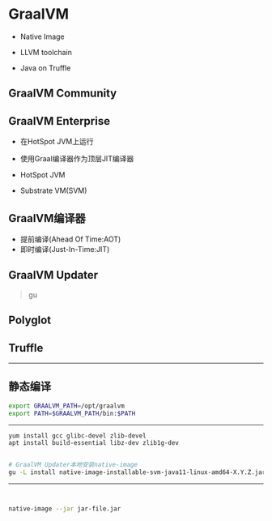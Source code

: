 # GraalVM





- Native Image
- LLVM toolchain

- Java on Truffle
## GraalVM Community

## GraalVM Enterprise
- 在HotSpot JVM上运行
- 使用Graal编译器作为顶层JIT编译器

- HotSpot JVM


- Substrate VM(SVM)


## GraalVM编译器


- 提前编译(Ahead Of Time:AOT)
- 即时编译(Just-In-Time:JIT)


## GraalVM Updater
> gu

## Polyglot


## Truffle

---
## 静态编译

```sh
export GRAALVM_PATH=/opt/graalvm
export PATH=$GRAALVM_PATH/bin:$PATH

```

---

```sh
yum install gcc glibc-devel zlib-devel
apt install build-essential libz-dev zlib1g-dev


# GraalVM Updater本地安装native-image
gu -L install native-image-installable-svm-java11-linux-amd64-X.Y.Z.jar

```


---

```sh


native-image --jar jar-file.jar

```